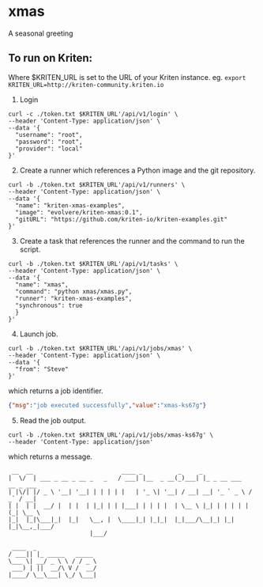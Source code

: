 # xmas

A seasonal greeting

## To run on Kriten:

Where $KRITEN_URL is set to the URL of your Kriten instance.
eg. `export KRITEN_URL=http://kriten-community.kriten.io`

1. Login
```console
curl -c ./token.txt $KRITEN_URL'/api/v1/login' \
--header 'Content-Type: application/json' \
--data '{
  "username": "root",
  "password": "root",
  "provider": "local"
}' 
```
2. Create a runner which references a Python image and the git repository.
```console
curl -b ./token.txt $KRITEN_URL'/api/v1/runners' \
--header 'Content-Type: application/json' \
--data '{
  "name": "kriten-xmas-examples",
  "image": "evolvere/kriten-xmas:0.1",
  "gitURL": "https://github.com/kriten-io/kriten-examples.git"
}'
```
3. Create a task that references the runner and the command to run the script.
```console
curl -b ./token.txt $KRITEN_URL'/api/v1/tasks' \
--header 'Content-Type: application/json' \
--data '{
  "name": "xmas",
  "command": "python xmas/xmas.py",
  "runner": "kriten-xmas-examples",
  "synchronous": true
  }
}'
```
4. Launch job.
```console
curl -b ./token.txt $KRITEN_URL'/api/v1/jobs/xmas' \
--header 'Content-Type: application/json' \
--data '{
  "from": "Steve"
}'
```
   which returns a job identifier.
```json
{"msg":"job executed successfully","value":"xmas-ks67g"}
```
5. Read the job output.
```console
curl -b ./token.txt $KRITEN_URL'/api/v1/jobs/xmas-ks67g' \
--header 'Content-Type: application/json'
```
   which returns a message.
```console
 __  __                         ____ _          _     _                       
|  \/  | ___ _ __ _ __ _   _   / ___| |__  _ __(_)___| |_ _ __ ___   __ _ ___ 
| |\/| |/ _ \ '__| '__| | | | | |   | '_ \| '__| / __| __| '_ ` _ \ / _` / __|
| |  | |  __/ |  | |  | |_| | | |___| | | | |  | \__ \ |_| | | | | | (_| \__ \
|_|  |_|\___|_|  |_|   \__, |  \____|_| |_|_|  |_|___/\__|_| |_| |_|\__,_|___/
                       |___/                                                  

 ____  _                 
/ ___|| |_ _____   _____ 
\___ \| __/ _ \ \ / / _ \
 ___) | ||  __/\ V /  __/
|____/ \__\___| \_/ \___|

```
